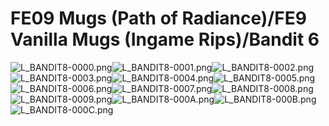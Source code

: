 # FE09 Mugs (Path of Radiance)/FE9 Vanilla Mugs (Ingame Rips)/Bandit 6

![L_BANDIT8-0000.png](https://raw.githubusercontent.com/Klokinator/FE-Repo/main/Portrait%20Repository/FE09%20Mugs%20(Path%20of%20Radiance)/FE9%20Vanilla%20Mugs%20(Ingame%20Rips)/Bandit%206/L_BANDIT8-0000.png "L_BANDIT8-0000.png")![L_BANDIT8-0001.png](https://raw.githubusercontent.com/Klokinator/FE-Repo/main/Portrait%20Repository/FE09%20Mugs%20(Path%20of%20Radiance)/FE9%20Vanilla%20Mugs%20(Ingame%20Rips)/Bandit%206/L_BANDIT8-0001.png "L_BANDIT8-0001.png")![L_BANDIT8-0002.png](https://raw.githubusercontent.com/Klokinator/FE-Repo/main/Portrait%20Repository/FE09%20Mugs%20(Path%20of%20Radiance)/FE9%20Vanilla%20Mugs%20(Ingame%20Rips)/Bandit%206/L_BANDIT8-0002.png "L_BANDIT8-0002.png")![L_BANDIT8-0003.png](https://raw.githubusercontent.com/Klokinator/FE-Repo/main/Portrait%20Repository/FE09%20Mugs%20(Path%20of%20Radiance)/FE9%20Vanilla%20Mugs%20(Ingame%20Rips)/Bandit%206/L_BANDIT8-0003.png "L_BANDIT8-0003.png")![L_BANDIT8-0004.png](https://raw.githubusercontent.com/Klokinator/FE-Repo/main/Portrait%20Repository/FE09%20Mugs%20(Path%20of%20Radiance)/FE9%20Vanilla%20Mugs%20(Ingame%20Rips)/Bandit%206/L_BANDIT8-0004.png "L_BANDIT8-0004.png")![L_BANDIT8-0005.png](https://raw.githubusercontent.com/Klokinator/FE-Repo/main/Portrait%20Repository/FE09%20Mugs%20(Path%20of%20Radiance)/FE9%20Vanilla%20Mugs%20(Ingame%20Rips)/Bandit%206/L_BANDIT8-0005.png "L_BANDIT8-0005.png")![L_BANDIT8-0006.png](https://raw.githubusercontent.com/Klokinator/FE-Repo/main/Portrait%20Repository/FE09%20Mugs%20(Path%20of%20Radiance)/FE9%20Vanilla%20Mugs%20(Ingame%20Rips)/Bandit%206/L_BANDIT8-0006.png "L_BANDIT8-0006.png")![L_BANDIT8-0007.png](https://raw.githubusercontent.com/Klokinator/FE-Repo/main/Portrait%20Repository/FE09%20Mugs%20(Path%20of%20Radiance)/FE9%20Vanilla%20Mugs%20(Ingame%20Rips)/Bandit%206/L_BANDIT8-0007.png "L_BANDIT8-0007.png")![L_BANDIT8-0008.png](https://raw.githubusercontent.com/Klokinator/FE-Repo/main/Portrait%20Repository/FE09%20Mugs%20(Path%20of%20Radiance)/FE9%20Vanilla%20Mugs%20(Ingame%20Rips)/Bandit%206/L_BANDIT8-0008.png "L_BANDIT8-0008.png")![L_BANDIT8-0009.png](https://raw.githubusercontent.com/Klokinator/FE-Repo/main/Portrait%20Repository/FE09%20Mugs%20(Path%20of%20Radiance)/FE9%20Vanilla%20Mugs%20(Ingame%20Rips)/Bandit%206/L_BANDIT8-0009.png "L_BANDIT8-0009.png")![L_BANDIT8-000A.png](https://raw.githubusercontent.com/Klokinator/FE-Repo/main/Portrait%20Repository/FE09%20Mugs%20(Path%20of%20Radiance)/FE9%20Vanilla%20Mugs%20(Ingame%20Rips)/Bandit%206/L_BANDIT8-000A.png "L_BANDIT8-000A.png")![L_BANDIT8-000B.png](https://raw.githubusercontent.com/Klokinator/FE-Repo/main/Portrait%20Repository/FE09%20Mugs%20(Path%20of%20Radiance)/FE9%20Vanilla%20Mugs%20(Ingame%20Rips)/Bandit%206/L_BANDIT8-000B.png "L_BANDIT8-000B.png")![L_BANDIT8-000C.png](https://raw.githubusercontent.com/Klokinator/FE-Repo/main/Portrait%20Repository/FE09%20Mugs%20(Path%20of%20Radiance)/FE9%20Vanilla%20Mugs%20(Ingame%20Rips)/Bandit%206/L_BANDIT8-000C.png "L_BANDIT8-000C.png")